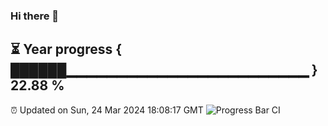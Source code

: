 ### Hi there 👋
⏳ Year progress { ██████▁▁▁▁▁▁▁▁▁▁▁▁▁▁▁▁▁▁▁▁▁▁▁▁ } 22.88 %
---
⏰ Updated on Sun, 24 Mar 2024 18:08:17 GMT
![Progress Bar CI](https://github.com/Moyi321/Moyi321/workflows/Progress%20Bar%20CI/badge.svg)
